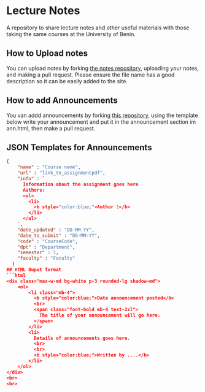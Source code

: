 # Lecture Notes

A repository to share lecture notes and other useful materials with those taking the same courses at the University of Benin.

## How to Upload notes

You can upload notes by forking [the notes repository](https://github.com/Osalotioman/notes), uploading your notes, and making a pull request. Please ensure the file name has a good description so it can be easily added to the site.

## How to add Announcements

You van addd announcements by forking [this repository](https://github.com/Osalotioman/Lecture_Notea), using the template below write your announcement and put it in the announcement section im ann.html, then make a pull request.

## JSON Templates for Announcements
```json
{
    "name" : "Course name",
    "url" : "link_to_assignmentpdf",
    "info" : `
      Information about the assignment goes here
      Authors:
      <ul>
        <li>
          <b style="color:blue;">Author 1</b>
        </li>
      </ul>
    `,
    "date_updated" : "DD-MM-YY",
    "date_to_submit" : "DD-MM-YY",
    "code" : "CourseCode",
    "dpt" : "Department",
    "semester" : 1,
    "faculty" : "Faculty"
  }
## HTML Ouput format
```html
<div class="max-w-md bg-white p-3 rounded-lg shadow-md">
    <ol>
        <li class="mb-4">
          <b style="color:blue;">Date announcement posted</b>
          <br>
          <span class="font-bold mb-4 text-2xl">
            The title of your announcement will go here.
          </span>
        </li>
        <li>
          Details of announcements goes here.
          <br>
          <br>
          <b style="color:blue;">Written by ....</b>
        </li>
    </ol>
</div>
<br>
<br>